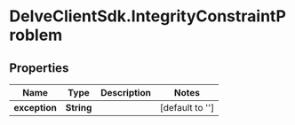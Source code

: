 # DelveClientSdk.IntegrityConstraintProblem

## Properties

Name | Type | Description | Notes
------------ | ------------- | ------------- | -------------
**exception** | **String** |  | [default to &#39;&#39;]


